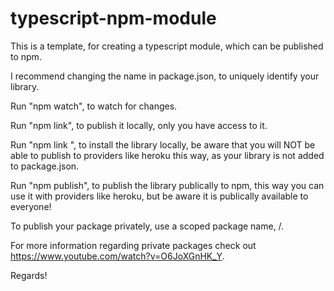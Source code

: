 # typescript-npm-module
This is a template, for creating a typescript module, which can be published to npm.

I recommend changing the name in package.json, to uniquely identify your library.

Run "npm watch", to watch for changes.

Run "npm link", to publish it locally, only you have access to it.

Run "npm link <library name>", to install the library locally,
be aware that you will NOT be able to publish to providers like heroku this way, as your library is not added to package.json.

Run "npm publish", to publish the library publically to npm, this way you can use it with providers like heroku, but be aware it is publically available to everyone!

To publish your package privately, use a scoped package name, <npm username>/<library name>.

For more information regarding private packages check out https://www.youtube.com/watch?v=O6JoXGnHK_Y.

Regards!
